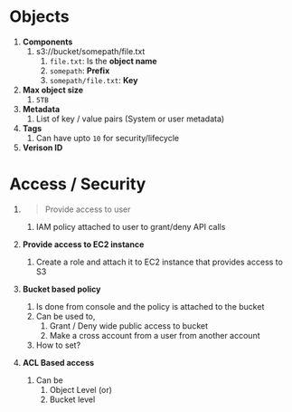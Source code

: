 

# Objects

1. **Components**
   1. s3://bucket/somepath/file.txt
      1. `file.txt`: Is the **object name**
      2. `somepath`: **Prefix**
      3. `somepath/file.txt`: **Key**
2. **Max object size** 
   1. `5TB`
3. **Metadata**
   1. List of key / value pairs (System or user metadata)
4. **Tags**
   1. Can have upto `10` for security/lifecycle
5. **Verison ID**

# Access / Security

1. > Provide access to user
   1. IAM policy attached to user to grant/deny API calls
2. **Provide access to EC2 instance**
   1. Create a role and attach it to EC2 instance that provides access to S3
3. **Bucket based policy**
   1. Is done from console and the policy is attached to the bucket
   2. Can be used to,
      1. Grant / Deny wide public access to bucket
      2. Make a cross account from a user from another account
   3. How to set?
      
         
4. **ACL Based access**
   1. Can be
      1. Object Level (or)
      2. Bucket level


